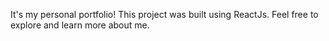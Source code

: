 It's my personal portfolio! 
This project was built using ReactJs. Feel free to explore and learn more about me.
